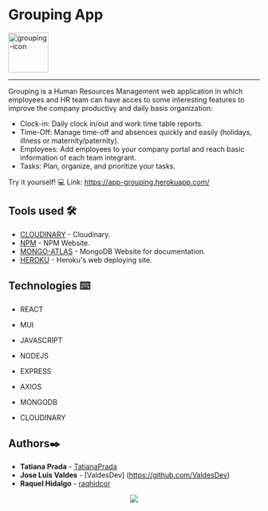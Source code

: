 # Grouping App 

<img src="./client/public/grouping.png" width="80" alt="grouping-icon"> 

---

Grouping is a Human Resources Management web application in which employees and HR team can have acces to some interesting features to improve the company productivy and daily basis organization:

* Clock-in: Daily clock in/out and work time table reports.  
* Time-Off: Manage time-off and absences quickly and easily (holidays, illness or maternity/paternity). 
* Employees: Add employees to your company portal and reach basic information of each team integrant.  
* Tasks: Plan, organize, and prioritize your tasks. 


Try it yourself! 💻
Link: https://app-grouping.herokuapp.com/ 

## Tools used 🛠️
* [CLOUDINARY](Cloudinaryhttps://cloudinary.com) - Cloudinary.
* [NPM](https://www.npmjs.com/) - NPM Website.
* [MONGO-ATLAS](https://www.mongodb.com) - MongoDB Website for documentation.
* [HEROKU](http://www.heroku.com) - Heroku's web deploying site.

## Technologies ⌨️
* REACT
* MUI
* JAVASCRIPT

* NODEJS
* EXPRESS
* AXIOS
* MONGODB
* CLOUDINARY

## Authors✒️
* **Tatiana Prada** - [TatianaPrada](https://github.com/TatianaPrada)
* **Jose Luis Valdes** - [ValdesDev] (https://github.com/ValdesDev) 
* **Raquel Hidalgo** - [raqhidcor](https://github.com/raqhidcor)

<div align='center'> 
 <a href="https://www.linkedin.com/in/raquel-hidalgo-corchuelo/" target="_blank"><img src="https://img.shields.io/badge/-LinkedIn-%230077B5?style=for-the-badge&logo=linkedin&logoColor=white" target="_blank"></a>
</div>


